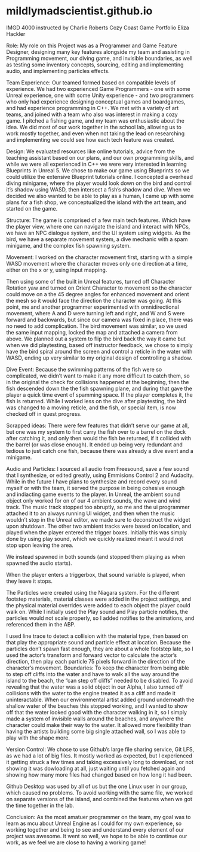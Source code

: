 # mildlymadscientist.github.io

IMGD 4000 instructed by Charlie Roberts
Cozy Coast Game Portfolio
Eliza Hackler

Role: My role on this Project was as a Programmer and Game Feature Designer, designing many key features alongside my team and assisting in Programming movement, our diving game, and invisible boundaries, as well as testing some inventory concepts, sourcing, editing and implementing audio, and implementing particles effects. 

Team Experience: Our teamed formed based on compatible levels of experience. We had two experienced Game Programmers - one with some Unreal experience, one with some Unity experience -  and two programmers who only had experience designing conceptual games and boardgames, and had experience programming in C++. We met with a variety of art teams, and joined with a team who also was interest in making a cozy game. I pitched a fishing game, and my team was enthusiastic about the idea. We did most of our work together in the school lab, allowing us to work mostly together, and even when not taking the lead on researching and implementing we could see how each tech feature was created. 

Design: We evaluated resources like online tutorials, advice from the teaching assistant based on our plans, and our own programming skills, and while we were all experienced in C++ we were very interested in learning Blueprints in Unreal 5. We chose to make our game using Blueprints so we could utilize the extensive Blueprint tutorials online. 
I concepted a overhead diving minigame, where the player would look down on the bird and control it’s shadow using WASD, then intersect a fish’s shadow and dive. When we decided we also wanted to be able to play as a human, I came up with some plans for a fish shop, we conceptualized the island with the art team, and started on the game. 

Structure: The game is comprised of a few main tech features. Which have the player view, where one can navigate the island and interact with NPCs, we have an NPC dialogue system, and the UI system using widgets. As the bird, we have a separate movement system, a dive mechanic with a spam minigame, and the complex fish spawning system. 

Movement: I worked on the character movement first, starting with a simple WASD movement where the character moves only one direction at a time, either on the x or y, using input mapping. 
   
Then using some of the built in Unreal features, turned off Character Rotation yaw and turned on Orient Character to movement so the character could move on a the 45 degree angles for enhanced movement and orient the mesh so it would face the direction the character was going. At this point, me and another programmer experimented with omnidirectional movement, where A and D were turning left and right, and W and S were forward and backwards, but since our camera was fixed in place, there was no need to add complication. 
The bird movement was similar, so we used the same input mapping, locked the map and attached a camera from above. We planned out a system to flip the bird back the way it came but when we did playtesting, based off instructor feedback, we chose to simply have the bird spiral around the screen and control a reticle in the water with WASD, ending up very similar to my original design of controlling a shadow. 

Dive Event: Because the swimming patterns of the fish were so complicated, we didn’t want to make it any more difficult to catch them, so in the original the check for collisions happened at the beginning, then the fish descended down the the fish spawning plane, and during that gave the player a quick time event of spamming space. If the player completes it, the fish is returned. While I worked less on the dive after playtesting, the bird was changed to a moving reticle, and the fish, or special item, is now checked off in quest progress. 

 

Scrapped ideas: There were few features that didn’t serve our game at all, but one was my  system to first carry the fish over to a barrel on the dock after catching it, and only then would the fish be returned, if it collided with the barrel (or was close enough). It ended up being very redundant and tedious to just catch one fish, because there was already a dive event and a minigame. 

Audio and Particles: I sourced all audio from Freesound, save a few sound that I synthesize, or edited greatly, using Emmisions Control 2 and Audacity. While in the future I have plans to synthesize and record every sound myself or with the team, it served the purpose in being cohesive enough and indiacting game events to the player. In Unreal, the ambient sound object only worked for on of our 4 ambient sounds, the wave and wind track. The music track stopped too abruptly, so me and the ui programmer attached it to an always running UI widget, and then when the music wouldn’t stop in the Unreal editor, we made sure to deconstruct the widget upon shutdown. The other two ambient tracks were based on location, and played when the player entered the trigger boxes. Initially this was simply done by using play sound, which we quickly realized meant it would not stop upon leaving the area. 

We instead spawned in both sounds (and stopped them playing as when spawned the audio starts). 
 
When the player enters a triggerbox, that sound variable is played, when they leave it stops. 
 
The Particles were created using the Niagara system. For the different footstep materials, material classes were added in the project settings, and the physical material overrides were added to each object the player could walk on. While I initially used the Play sound and Play particle notifies, the particles would not scale properly, so I added notifies to the animations, and referenced them in the ABP. 
 
I used line trace to detect a collision with the material type, then based on that play the appropriate sound and particle effect at location. Because the particles don’t spawn fast enough, they are about a whole footstep late, so I used the actor’s transform and forward vector to calculate the actor’s direction, then play each particle 75 pixels forward in the direction of the character’s movement. 
Boundaries: To keep the character from being able to step off cliffs into the water and have to walk all the way around the island to the beach, the “can step off cliffs” needed to be disabled. To avoid revealing that the water was a solid object in our Alpha, I also turned off collisions with the water to the engine treated it as a cliff and made it uninteractable. When our environmental artist added ground underneath the shallow water of the beaches this stopped working, and I wanted to show off that the water looked good with the character walking in it, so I simply made a system of invisible walls around the beaches, and anywhere the character could make their way to the water. It allowed more flexibility than having the artists building some big single attached wall, so I was able to play with the shape more. 

Version Control: We chose to use Github’s large file sharing service, Git LFS, as we had a lot of big files. It mostly worked as expected, but I experienced it getting struck a few times and taking excessively long to download, or not showing it was dowloading at all, just waiting until you fetched again and showing how many more files had changed based on how long it had been. 

Github Desktop was used by all of us but the one Linux user in our group, which caused no problems. To avoid working with the same file, we worked on separate versions of the island, and combined the features when we got the time together in the lab. 

Conclusion: As the most amatuer programmer on the team, my goal was to learn as mcu about Unreal Engine as I could for my own experience, so working together and being to see and understand every element of our project was awesome. It went so well, we hope to be able to continue our work, as we feel we are close to having a working game!
